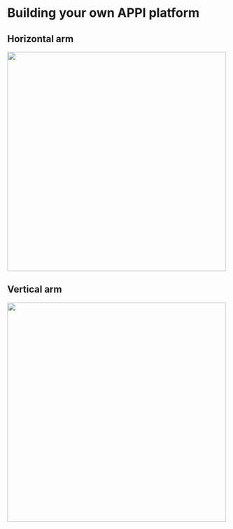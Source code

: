 # Building your own APPI platform

## Horizontal arm

<img src="https://github.com/micropolimi/APPI/raw/main/images/gif_horizontal_arm_scaled.gif" width="500">

## Vertical arm

<img src="https://github.com/micropolimi/APPI/raw/main/images/gif_vertical_arm_scaled.gif" width="500">